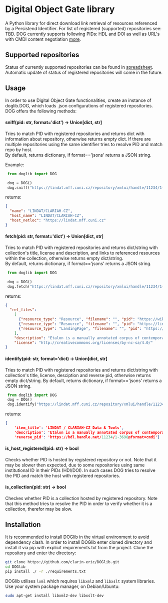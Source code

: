 # Digital Object Gate library
A Python library for direct download link retrieval of resources referenced by a Persistend Identifier. For list of registered (supported) repositories see: TBD. DOG currently supports following PIDs: HDL and DOI as well as URL's with CMDI content negotiation [more](https://www.clarin.eu/content/component-metadata).

## Supported repositories
Status of currently supported repositories can be found in [spreadsheet](https://docs.google.com/spreadsheets/d/1k4QiuCf2N9rsVNeqewXrhhJlZIF_3M3PVdMwyZRRCRk/edit?usp=sharing). Automatic update of status of registered repositories will come in the future.
 
## Usage
In order to use Digital Object Gate functionalities, create an instance of doglib.DOG, which loads .json configurations of registered repositories. DOG offers the following methods:

#### sniff(pid: str, format='dict') -> Union\[dict, str\]
Tries to match PID with registered repositories and returns dict with information about repository, otherwise returns empty dict. If there are multiple repositories using the same identifier tries to resolve PID and match repo by host.  
By default, returns dictionary, if format=='jsons' returns a JSON string.

 Example:
```Python 
 from doglib import DOG

 dog = DOG()
 dog.sniff("https://lindat.mff.cuni.cz/repository/xmlui/handle/11234/1-3698")
```

returns:
```JSON
{
  "name": "LINDAT/CLARIAH-CZ", 
  "host_name": "LINDAT/CLARIAH-CZ", 
  "host_netloc": "https://lindat.mff.cuni.cz"
}

```
 
#### fetch(pid: str, format='dict') -> Union\[dict, str\]

Tries to match PID with registered repositories and returns dict/string with collection's title, license and description, and links to referenced resources within the collection, otherwise returns empty dict/string.  
By default, returns dictionary, if format=='jsons' returns a JSON string.
```Python 
 from doglib import DOG

 dog = DOG()
 dog.fetch("https://lindat.mff.cuni.cz/repository/xmlui/handle/11234/1-3698")
```

returns:
```JSON
{
  "ref_files": 
    [
      {"resource_type": "Resource", "filename": "", "pid": "https://wiki.korpus.cz/doku.php/en:cnk:etalon"}, 
      {"resource_type": "Resource", "filename": "", "pid": "https://lindat.mff.cuni.cz/repository/xmlui/bitstream/handle/11234/1-3698/Etalon.tgz?sequence=1"},
      {"resource_type": "LandingPage", "filename": "", "pid": "https://hdl.handle.net/11234/1-3698"}
    ], 
    "description": "Etalon is a manually annotated corpus of contemporary Czech. The corpus contains 1,885,589 words (2,265,722 tokens) and is annotated in the same way as SYN2020 of the Czech National Corpus. The corpus includes fiction (ca 24%), professional and scientific literature (ca 40%) and newspapers (ca 36%). \\r\\n\\r\\nThe corpus is provided in a vertical format, where sentence boundaries are marked with a blank line. Every word form is written on a separate line, followed by five tab-separated attributes: syntactic word, lemma, sublemma, tag and verbtag. The texts are shuffled in random chunks of 100 words at maximum (respecting sentence boundaries).", 
    "license": "http://creativecommons.org/licenses/by-nc-sa/4.0/"
}

```

#### identify(pid: str, format='dict) -> Union\[dict, str\]

Tries to match PID with registered repositories and returns dict/string with collection's title, license, desciption and reverse pid, otherwise returns empty dict/string.
By default, returns dictionary, if format=='jsons' returns a JSON string.
```Python
 from doglib import DOG
 dog = DOG()
 dog.identify("https://lindat.mff.cuni.cz/repository/xmlui/handle/11234/1-3698")
``` 

returns:
```JSON
{
	'item_title': 'LINDAT / CLARIAH-CZ Data & Tools', 
	'description': 'Etalon is a manually annotated corpus of contemporary Czech. The corpus contains 1,885,589 words (2,265,722 tokens) and is annotated in the same way as SYN2020 of the Czech National Corpus. The corpus includes fiction (ca 24%), professional and scientific literature (ca 40%) and newspapers (ca 36%). \r\n\r\nThe corpus is provided in a vertical format, where sentence boundaries are marked with a blank line. Every word form is written on a separate line, followed by five tab-separated attributes: syntactic word, lemma, sublemma, tag and verbtag. The texts are shuffled in random chunks of 100 words at maximum (respecting sentence boundaries).', 
	'reverse_pid': 'https://hdl.handle.net/11234/1-3698@format=cmdi'}
```

#### is_host_registered(pid: str) -> bool

Checks whether PID is hosted by registered repository or not. Note that it may be slower then expected, due to some repositories using same institutional ID in their PIDs (HDl/DOI). In such cases DOG tries to resolve the PID and match the host with registered repositories.   


#### is_collection(pid: str) -> bool

Checkes whether PID is a collection hosted by registered repository. Note that this method tries to resolve the PID in order to verify whether it is a collection, therefor may be slow.

## Installation
It is recommended to install DOGlib in the virtual environment to avoid dependency clash. In order to install DOGlib enter cloned directory and install it via pip with explicit requirements.txt from the project.
Clone the repository and enter the directory:
```bash
git clone https://github.com/clarin-eric/DOGlib.git
cd DOGlib
pip install ./ -r ./requirements.txt
```
DOGlib utilises `lxml` which requires `libxml2` and `libxslt` system libraries. Use your system package manager, on Debian/Ubuntu:
```bash
sudo apt-get install libxml2-dev libxslt-dev
```




